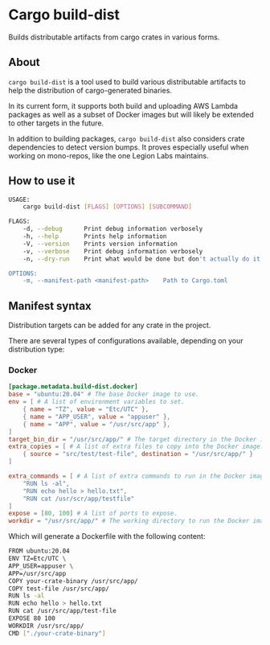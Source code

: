 # Cargo build-dist

Builds distributable artifacts from cargo crates in various forms.

## About

`cargo build-dist` is a tool used to build various distributable artifacts to
help the distribution of cargo-generated binaries.

In its current form, it supports both build and uploading AWS Lambda packages as
well as a subset of Docker images but will likely be extended to other targets
in the future.

In addition to building packages, `cargo build-dist` also considers crate
dependencies to detect version bumps. It proves especially useful when working
on mono-repos, like the one Legion Labs maintains.

## How to use it

```bash
USAGE:
    cargo build-dist [FLAGS] [OPTIONS] [SUBCOMMAND]

FLAGS:
    -d, --debug      Print debug information verbosely
    -h, --help       Prints help information
    -V, --version    Prints version information
    -v, --verbose    Print debug information verbosely
    -n, --dry-run    Print what would be done but don't actually do it

OPTIONS:
    -m, --manifest-path <manifest-path>    Path to Cargo.toml
```

## Manifest syntax

Distribution targets can be added for any crate in the project.

There are several types of configurations available, depending on your distribution type:

### Docker

```toml
[package.metadata.build-dist.docker]
base = "ubuntu:20.04" # The base Docker image to use.
env = [ # A list of environment variables to set.
    { name = "TZ", value = "Etc/UTC" },
    { name = "APP_USER", value = "appuser" },
    { name = "APP", value = "/usr/src/app" },
]
target_bin_dir = "/usr/src/app/" # The target directory in the Docker image to place the binary.
extra_copies = [ # A list of extra files to copy into the Docker image.
    { source = "src/test/test-file", destination = "/usr/src/app/" }
]

extra_commands = [ # A list of extra commands to run in the Docker image.
    "RUN ls -al",
    "RUN echo hello > hello.txt",
    "RUN cat /usr/scr/app/testfile"
]
expose = [80, 100] # A list of ports to expose.
workdir = "/usr/src/app/" # The working directory to run the Docker image.
```

Which will generate a Dockerfile with the following content:

```bash
FROM ubuntu:20.04
ENV TZ=Etc/UTC \
APP_USER=appuser \
APP=/usr/src/app
COPY your-crate-binary /usr/src/app/
COPY test-file /usr/src/app/
RUN ls -al
RUN echo hello > hello.txt
RUN cat /usr/src/app/test-file
EXPOSE 80 100
WORKDIR /usr/src/app/
CMD ["./your-crate-binary"]
```
